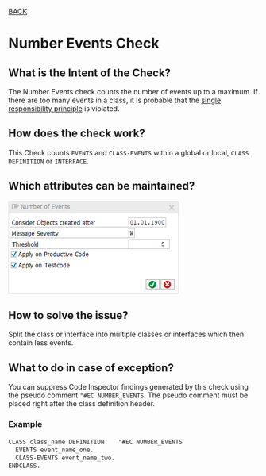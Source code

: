 [BACK](../check_documentation.md)

# Number Events Check
## What is the Intent of the Check?
The Number Events check counts the number of events up to a maximum. If there are too many events in a class, it is probable that the [single responsibility principle](https://en.wikipedia.org/wiki/Single_responsibility_principle) is violated.

## How does the check work?
This Check counts `EVENTS` and `CLASS-EVENTS` within a global or local, `CLASS DEFINITION` or `INTERFACE`.

## Which attributes can be maintained?
![Attributes](./img/number_of_events.png)

## How to solve the issue?
Split the class or interface into multiple classes or interfaces which then contain less events.

## What to do in case of exception?
You can suppress Code Inspector findings generated by this check using the pseudo comment `"#EC NUMBER_EVENTS`. The pseudo comment must be placed right after the class definition header.

### Example
```abap
CLASS class_name DEFINITION.   "#EC NUMBER_EVENTS
  EVENTS event_name_one.
  CLASS-EVENTS event_name_two.
ENDCLASS.
```

